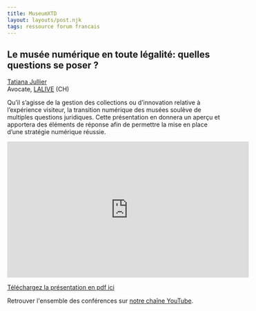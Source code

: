 ```yaml
---
title: MuseumXTD  
layout: layouts/post.njk
tags: ressource forum francais
---
```

## Le musée numérique en toute légalité: quelles questions se poser ?

 [Tatiana Jullier](https://www.linkedin.com/in/tatiana-jullier-53918b209/?originalSubdomain=ch)  
Avocate, [LALIVE](https://www.lalive.law/) (CH) 

Qu’il s’agisse de la gestion des collections ou d’innovation relative à l’expérience visiteur, la transition numérique des musées soulève de multiples questions juridiques. Cette présentation en donnera un aperçu et apportera des éléments de réponse afin de permettre la mise en place d’une stratégie numérique réussie.  

<iframe width="560" height="315" src="https://www.youtube.com/embed/ukjmp0P2RY8" title="YouTube video player" frameborder="0" allow="accelerometer; autoplay; clipboard-write; encrypted-media; gyroscope; picture-in-picture" allowfullscreen></iframe>

[Téléchargez la présentation en pdf ici](https://kdrive.infomaniak.com/app/share/131928/ba75b3a1-7459-401f-ba6e-c2fb44964140)
    
Retrouver l'ensemble des conférences sur [notre chaîne YouTube](https://www.youtube.com/channel/UCTZJM5WsXDkH8QgMdACUNyw).  